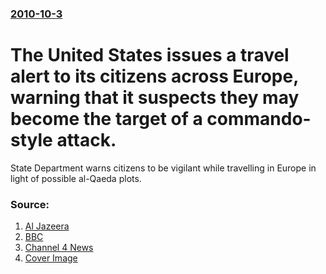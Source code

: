 ### [2010-10-3](/news/2010/10/3/index.md)

# The United States issues a travel alert to its citizens across Europe, warning that it suspects they may become the target of a commando-style attack. 

State Department warns citizens to be vigilant while travelling in Europe in light of possible al-Qaeda plots.


### Source:

1. [Al Jazeera](http://english.aljazeera.net/news/americas/2010/10/20101034163623674.html)
2. [BBC](http://www.bbc.co.uk/news/world-us-canada-11460335)
3. [Channel 4 News](http://www.channel4.com/news/terror-alert-to-us-citizens-abroad)
3. [Cover Image](http://www.aljazeera.com/mritems/Images/2010/9/3/2010939261981734_20.jpg)
